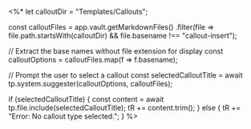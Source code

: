 <%*
let calloutDir = "Templates/Callouts"; 

const calloutFiles = app.vault.getMarkdownFiles() .filter(file => file.path.startsWith(calloutDir) && file.basename !== "callout-insert");

// Extract the base names without file extension for display
const calloutOptions = calloutFiles.map(f => f.basename);

// Prompt the user to select a callout
const selectedCalloutTitle = await tp.system.suggester(calloutOptions, calloutFiles); 

if (selectedCalloutTitle) { 
   const content = await tp.file.include(selectedCalloutTitle); 
   tR += content.trim(); 
} else { 
    tR += "Error: No callout type selected."; 
}
%>
